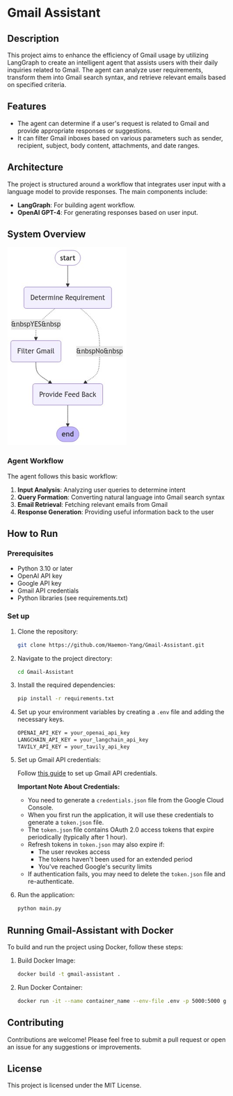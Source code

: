 # Gmail Assistant

## Description

This project aims to enhance the efficiency of Gmail usage by utilizing LangGraph to create an intelligent agent that assists users with their daily inquiries related to Gmail. The agent can analyze user requirements, transform them into Gmail search syntax, and retrieve relevant emails based on specified criteria.

## Features

- The agent can determine if a user's request is related to Gmail and provide appropriate responses or suggestions.
- It can filter Gmail inboxes based on various parameters such as sender, recipient, subject, body content, attachments, and date ranges.

## Architecture

The project is structured around a workflow that integrates user input with a language model to provide responses. The main components include:

- **LangGraph**: For building agent workflow.
- **OpenAI GPT-4**: For generating responses based on user input.

## System Overview

![System Architecture](stategraph.png)

### Agent Workflow

The agent follows this basic workflow:
1. **Input Analysis**: Analyzing user queries to determine intent
2. **Query Formation**: Converting natural language into Gmail search syntax
3. **Email Retrieval**: Fetching relevant emails from Gmail
4. **Response Generation**: Providing useful information back to the user

## How to Run

### Prerequisites

- Python 3.10 or later
- OpenAI API key
- Google API key
- Gmail API credentials
- Python libraries (see requirements.txt)

### Set up

1. Clone the repository:

   ```bash
   git clone https://github.com/Haemon-Yang/Gmail-Assistant.git
   ```

2. Navigate to the project directory:

   ```bash
   cd Gmail-Assistant
   ```

3. Install the required dependencies:

   ```bash
   pip install -r requirements.txt
   ```

4. Set up your environment variables by creating a `.env` file and adding the necessary keys.

   ```env
   OPENAI_API_KEY = your_openai_api_key
   LANGCHAIN_API_KEY = your_langchain_api_key
   TAVILY_API_KEY = your_tavily_api_key
   ```

5. Set up Gmail API credentials:

   Follow [this guide](https://developers.google.com/gmail/api/quickstart/python) to set up Gmail API credentials.

   **Important Note About Credentials:**
   - You need to generate a `credentials.json` file from the Google Cloud Console.
   - When you first run the application, it will use these credentials to generate a `token.json` file.
   - The `token.json` file contains OAuth 2.0 access tokens that expire periodically (typically after 1 hour).
   - Refresh tokens in `token.json` may also expire if:
     - The user revokes access
     - The tokens haven't been used for an extended period
     - You've reached Google's security limits
   - If authentication fails, you may need to delete the `token.json` file and re-authenticate.

6. Run the application:

   ```bash
   python main.py
   ```

## Running Gmail-Assistant with Docker

To build and run the project using Docker, follow these steps:

1. Build Docker Image:

   ```bash
   docker build -t gmail-assistant .
   ```

2. Run Docker Container:

   ```bash
   docker run -it --name container_name --env-file .env -p 5000:5000 gmail-assistant
   ```

## Contributing

Contributions are welcome! Please feel free to submit a pull request or open an issue for any suggestions or improvements.

## License

This project is licensed under the MIT License.

